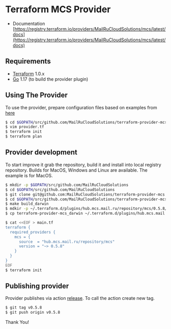 Terraform MCS Provider
============================

* Documentation [https://registry.terraform.io/providers/MailRuCloudSolutions/mcs/latest/docs](https://registry.terraform.io/providers/MailRuCloudSolutions/mcs/latest/docs)

Requirements
------------

-	[Terraform](https://www.terraform.io/downloads.html) 1.0.x
-	[Go](https://golang.org/doc/install) 1.17 (to build the provider plugin)

Using The Provider
----------------------
To use the provider, prepare configuration files based on examples from [here](https://github.com/MailRuCloudSolutions/terraform-provider-mcs/tree/master/examples)

```sh
$ cd $GOPATH/src/github.com/MailRuCloudSolutions/terraform-provider-mcs/examples/create-mcs-cluster
$ vim provider.tf
$ terraform init
$ terraform plan
```

Provider development
---------------------
To start improve it grab the repository, build it and install into local registry repository.
Builds for MacOS, Windows and Linux are available.
The example is for MacOS.
```sh
$ mkdir -p $GOPATH/src/github.com/MailRuCloudSolutions
$ cd $GOPATH/src/github.com/MailRuCloudSolutions
$ git clone git@github.com:MailRuCloudSolutions/terraform-provider-mcs.git
$ cd $GOPATH/src/github.com/MailRuCloudSolutions/terraform-provider-mcs
$ make build_darwin
$ mdkir -p ~/.terraform.d/plugins/hub.mcs.mail.ru/repository/mcs/0.5.8/darwin_amd64/
$ cp terraform-provider-mcs_darwin ~/.terraform.d/plugins/hub.mcs.mail.ru/repository/mcs/0.5.8/darwin_amd64/terraform-provider-mcs_v0.5.8

$ cat <<EOF > main.tf 
terraform {
  required_providers {
    mcs = {
      source  = "hub.mcs.mail.ru/repository/mcs"
      version = "~> 0.5.8"
    }
  }
}
EOF
$ terraform init
```

Publishing provider
-------------------
Provider publishes via action [release](https://github.com/MailRuCloudSolutions/terraform-provider-mcs/blob/master/.github/workflows/release.yml).
To call the action create new tag.
```sh
$ git tag v0.5.8
$ git push origin v0.5.8
```

Thank You!
